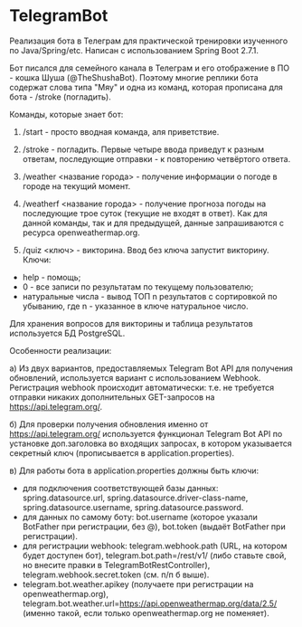 # TelegramBot
Реализация бота в Телеграм для практической тренировки изученного по Java/Spring/etc. Написан с использованием Spring Boot 2.7.1.

Бот писался для семейного канала в Телеграм и его отображение в ПО - кошка Шуша (@TheShushaBot). Поэтому многие реплики бота содержат слова типа "Мяу" и одна из
команд, которая прописана для бота - /stroke (погладить).

Команды, которые знает бот:

1. /start - просто вводная команда, аля приветствие.

2. /stroke - погладить. Первые четыре ввода приведут к разным ответам, последующие отправки - к повторению четвёртого ответа.

3. /weather <название города> - получение информации о погоде в городе на текущий момент.

4. /weatherf <название города> - получение прогноза погоды на последующие трое суток (текущие не входят в ответ). Как для данной команды, так и для предыдущей,
                                 данные запрашиваются с ресурса openweathermap.org.
                                 
5. /quiz <ключ> - викторина. Ввод без ключа запустит викторину. Ключи:
- help - помощь; 
- 0 - все записи по результатам по текущему пользователю;
- натуральные числа - вывод ТОП n результатов с сортировкой по убыванию, где n - указанное в ключе натуральное число.


Для хранения вопросов для викторины и таблица результатов используется БД PostgreSQL.

Особенности реализации:

а) Из двух вариантов, предоставляемых Telegram Bot API для получения обновлений, используется вариант с использованием Webhook. Регистрация webhook происходит
автоматически: т.е. не требуется отправки никаких дополнительных GET-запросов на https://api.telegram.org/.

б) Для проверки получения обновления именно от https://api.telegram.org/ используется функционал Telegram Bot API по установке доп.заголовка во входящих запросах, 
в котором указывается секретный ключ (прописывается в application.properties).

в) Для работы бота в application.properties должны быть ключи:
- для подключения соответствующей базы данных: spring.datasource.url, spring.datasource.driver-class-name, spring.datasource.username, spring.datasource.password.
- для данных по самому боту: bot.username (которое указали BotFather при регистрации, без @), bot.token (выдаёт BotFather при регистрации).
- для регистрации webhook: telegram.webhook.path (URL, на котором будет доступен бот), telegram.bot.path=/rest/v1/ (либо ставьте свой, но внесите правки в
TelegramBotRestController), telegram.webhook.secret.token (см. п/п б выше).
- telegram.bot.weather.apikey (получаете при регистрации на openweathermap.org), telegram.bot.weather.url=https://api.openweathermap.org/data/2.5/ (именно такой, 
если только openweathermap.org не поменяет).
